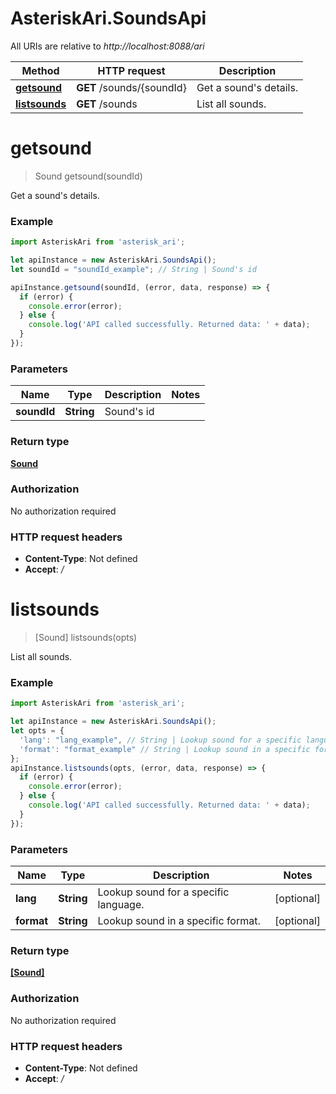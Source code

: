 # AsteriskAri.SoundsApi

All URIs are relative to *http://localhost:8088/ari*

Method | HTTP request | Description
------------- | ------------- | -------------
[**getsound**](SoundsApi.md#getsound) | **GET** /sounds/{soundId} | Get a sound&#x27;s details.
[**listsounds**](SoundsApi.md#listsounds) | **GET** /sounds | List all sounds.

<a name="getsound"></a>
# **getsound**
> Sound getsound(soundId)

Get a sound&#x27;s details.

### Example
```javascript
import AsteriskAri from 'asterisk_ari';

let apiInstance = new AsteriskAri.SoundsApi();
let soundId = "soundId_example"; // String | Sound's id

apiInstance.getsound(soundId, (error, data, response) => {
  if (error) {
    console.error(error);
  } else {
    console.log('API called successfully. Returned data: ' + data);
  }
});
```

### Parameters

Name | Type | Description  | Notes
------------- | ------------- | ------------- | -------------
 **soundId** | **String**| Sound&#x27;s id | 

### Return type

[**Sound**](Sound.md)

### Authorization

No authorization required

### HTTP request headers

 - **Content-Type**: Not defined
 - **Accept**: */*

<a name="listsounds"></a>
# **listsounds**
> [Sound] listsounds(opts)

List all sounds.

### Example
```javascript
import AsteriskAri from 'asterisk_ari';

let apiInstance = new AsteriskAri.SoundsApi();
let opts = { 
  'lang': "lang_example", // String | Lookup sound for a specific language.
  'format': "format_example" // String | Lookup sound in a specific format.
};
apiInstance.listsounds(opts, (error, data, response) => {
  if (error) {
    console.error(error);
  } else {
    console.log('API called successfully. Returned data: ' + data);
  }
});
```

### Parameters

Name | Type | Description  | Notes
------------- | ------------- | ------------- | -------------
 **lang** | **String**| Lookup sound for a specific language. | [optional] 
 **format** | **String**| Lookup sound in a specific format. | [optional] 

### Return type

[**[Sound]**](Sound.md)

### Authorization

No authorization required

### HTTP request headers

 - **Content-Type**: Not defined
 - **Accept**: */*

